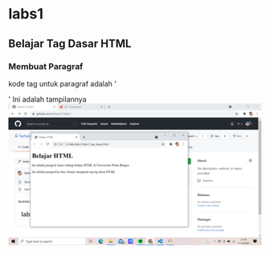 # labs1
## Belajar Tag Dasar HTML

### Membuat Paragraf
kode tag untuk paragraf adalah '<p>'
Ini adalah tampilannya
![gambar1](screenshot/ss1.png)